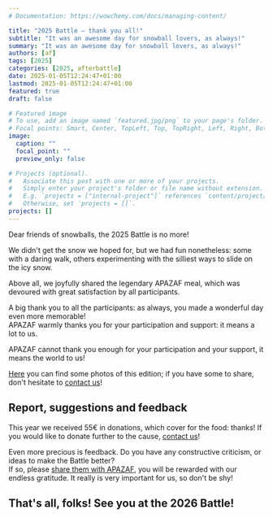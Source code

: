 ```yaml
---
# Documentation: https://wowchemy.com/docs/managing-content/

title: "2025 Battle — thank you all!"
subtitle: "It was an awesome day for snowball lovers, as always!"
summary: "It was an awesome day for snowball lovers, as always!"
authors: [af]
tags: [2025]
categories: [2025, afterbattle]
date: 2025-01-05T12:24:47+01:00
lastmod: 2025-01-05T12:24:47+01:00
featured: true
draft: false

# Featured image
# To use, add an image named `featured.jpg/png` to your page's folder.
# Focal points: Smart, Center, TopLeft, Top, TopRight, Left, Right, BottomLeft, Bottom, BottomRight.
image:
  caption: ""
  focal_point: ""
  preview_only: false

# Projects (optional).
#   Associate this post with one or more of your projects.
#   Simply enter your project's folder or file name without extension.
#   E.g. `projects = ["internal-project"]` references `content/project/deep-learning/index.md`.
#   Otherwise, set `projects = []`.
projects: []
---
```


Dear friends of snowballs,
the 2025 Battle is no more!

We didn't get the snow we hoped for, but we had fun nonetheless:
some with a daring walk, others experimenting with the silliest ways to slide on the icy snow.

Above all, we joyfully shared the legendary APAZAF meal, which was devoured with great satisfaction by all participants.

A big thank you to all the participants: as always, you made a wonderful day even more memorable!  
APAZAF warmly thanks you for your participation and support: it means a lot to us.

APAZAF cannot thank you enough for your participation and your support, it means the world to us!

[Here](/galleries/2025) you can find some photos of this edition; if you have some to share, don't hesitate to [contact us](/contact)!

## Report, suggestions and feedback

This year we received 55€ in donations, which cover for the food: thanks!
If you would like to donate further to the cause, [contact us](/contact)!

Even more precious is feedback.
Do you have any constructive criticism, or ideas to make the Battle better?  
If so, please [share them with APAZAF](/contact), you will be rewarded with our endless gratitude.
It really is very important for us, so don't be shy!

## That's all, folks! See you at the 2026 Battle!
